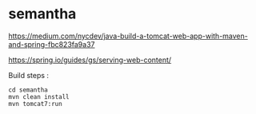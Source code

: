 # semantha

https://medium.com/nycdev/java-build-a-tomcat-web-app-with-maven-and-spring-fbc823fa9a37

https://spring.io/guides/gs/serving-web-content/

Build steps :

```
cd semantha
mvn clean install
mvn tomcat7:run
```
